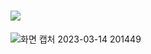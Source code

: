# <img src="https://capsule-render.vercel.app/api?type=Transparent&color=auto&height=200&section=header&text=POPnJOY(팝앤조이)&fontSize=60" />
![화면 캡처 2023-03-14 201449](https://user-images.githubusercontent.com/101821205/224984529-ede5e272-83de-4df5-8c77-a24f00e8e4ba.jpg)
